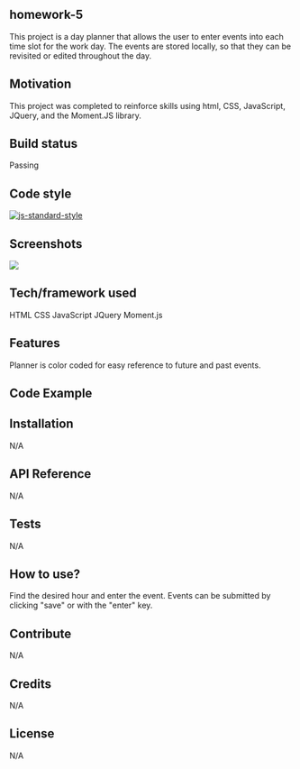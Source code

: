 ## homework-5
This project is a day planner that allows the user to enter events into each time slot for the work day. The events are stored locally, so that they can be revisited or edited throughout the day.

## Motivation
This project was completed to reinforce skills using html, CSS, JavaScript, JQuery, and the Moment.JS library.

## Build status
Passing

## Code style
[![js-standard-style](https://img.shields.io/badge/code%20style-standard-brightgreen.svg?style=flat)](https://github.com/feross/standard)
 
## Screenshots
<img src=./assets.planner-screenshot.png>

## Tech/framework used
HTML
CSS
JavaScript
JQuery
Moment.js

## Features
Planner is color coded for easy reference to future and past events.

## Code Example


## Installation
N/A

## API Reference
N/A

## Tests
N/A

## How to use?
Find the desired hour and enter the event. Events can be submitted by clicking "save" or with the "enter" key.

## Contribute
N/A

## Credits
N/A


## License
N/A